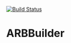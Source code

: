 [![Build Status](https://travis-ci.org/isuruf/ARBBuilder.svg?branch=master)](https://travis-ci.org/isuruf/ARBBuilder)

# ARBBuilder

